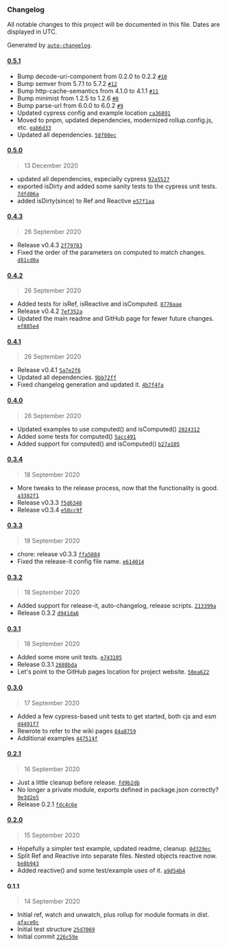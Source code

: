 ### Changelog

All notable changes to this project will be documented in this file. Dates are displayed in UTC.

Generated by [`auto-changelog`](https://github.com/CookPete/auto-changelog).

#### [0.5.1](https://github.com/appurist/reactivator/compare/0.5.0...0.5.1)

- Bump decode-uri-component from 0.2.0 to 0.2.2 [`#10`](https://github.com/appurist/reactivator/pull/10)
- Bump semver from 5.7.1 to 5.7.2 [`#12`](https://github.com/appurist/reactivator/pull/12)
- Bump http-cache-semantics from 4.1.0 to 4.1.1 [`#11`](https://github.com/appurist/reactivator/pull/11)
- Bump minimist from 1.2.5 to 1.2.6 [`#8`](https://github.com/appurist/reactivator/pull/8)
- Bump parse-url from 6.0.0 to 6.0.2 [`#9`](https://github.com/appurist/reactivator/pull/9)
- Updated cypress config and example location [`ca36891`](https://github.com/appurist/reactivator/commit/ca3689151aba6add13270f6919f14447f06cb21d)
- Moved to pnpm, updated dependencies, modernized rollup.config.js, etc. [`eab6d33`](https://github.com/appurist/reactivator/commit/eab6d336c611093f2b248b4560f91f2296377704)
- Updated all dependencies. [`58f08ec`](https://github.com/appurist/reactivator/commit/58f08ecf9a2e7f8e90db0909b6c3f7072d1286b7)

#### [0.5.0](https://github.com/appurist/reactivator/compare/0.4.3...0.5.0)

> 13 December 2020

- updated all dependencies, especially cypress [`92a5527`](https://github.com/appurist/reactivator/commit/92a5527c8ce929457b6e11931d9b2bee6ffedaaf)
- exported isDirty and added some sanity tests to the cypress unit tests. [`7dfd06a`](https://github.com/appurist/reactivator/commit/7dfd06a226b59d6592af86326fbe4398c3f66876)
- added isDirty(since) to Ref and Reactive [`e57f1aa`](https://github.com/appurist/reactivator/commit/e57f1aacafa4c3732a490d67bb86cff0fc2f39fa)

#### [0.4.3](https://github.com/appurist/reactivator/compare/0.4.2...0.4.3)

> 26 September 2020

- Release v0.4.3 [`2f79783`](https://github.com/appurist/reactivator/commit/2f797830420e773459d67cd3538a02e93b41d7d7)
- Fixed the order of the parameters on computed to match changes. [`d81cd0a`](https://github.com/appurist/reactivator/commit/d81cd0a2c0e987e50bcdeb1cac4d765918f07daf)

#### [0.4.2](https://github.com/appurist/reactivator/compare/0.4.1...0.4.2)

> 26 September 2020

- Added tests for isRef, isReactive and isComputed. [`8776aae`](https://github.com/appurist/reactivator/commit/8776aaec18eff7c9d0e69410460c793d91db50ce)
- Release v0.4.2 [`7ef352a`](https://github.com/appurist/reactivator/commit/7ef352ae9f8b4664bb3c2597b4a0f09a58b5f461)
- Updated the main readme and GitHub page for fewer future changes. [`ef885e4`](https://github.com/appurist/reactivator/commit/ef885e4ddad7d05507b9a163f6f4455b8320ec26)

#### [0.4.1](https://github.com/appurist/reactivator/compare/0.4.0...0.4.1)

> 26 September 2020

- Release v0.4.1 [`5a7e2f6`](https://github.com/appurist/reactivator/commit/5a7e2f63557ccbf1f079439fece0cc0bcea6d4d7)
- Updated all dependencies. [`9bb72ff`](https://github.com/appurist/reactivator/commit/9bb72ffd25ed1a5093b8214d3e5fde6af77fb0ce)
- Fixed changelog generation and updated it. [`4b7f4fa`](https://github.com/appurist/reactivator/commit/4b7f4fab64afa39e2920d3f2b218618ea8f1b00b)

#### [0.4.0](https://github.com/appurist/reactivator/compare/0.3.4...0.4.0)

> 26 September 2020

- Updated examples to use computed() and isComputed() [`2824312`](https://github.com/appurist/reactivator/commit/28243129b49b19893339957f6c3cbbdcf8dddc70)
- Added some tests for computed() [`5acc491`](https://github.com/appurist/reactivator/commit/5acc491e060fbf58c9e95ed05f05be9a398d594d)
- Added support for computed() and isComputed() [`b27a105`](https://github.com/appurist/reactivator/commit/b27a105e1a813cbc664ad61a1e2389de1daaa523)

#### [0.3.4](https://github.com/appurist/reactivator/compare/0.3.3...0.3.4)

> 18 September 2020

- More tweaks to the release process, now that the functionality is good. [`a3382f1`](https://github.com/appurist/reactivator/commit/a3382f165becb075fdf7f964d9f4fa4e3cc2c06a)
- Release v0.3.3 [`f5d6348`](https://github.com/appurist/reactivator/commit/f5d63481837f0f1ed83a8fb3154138501b61569c)
- Release v0.3.4 [`e50cc9f`](https://github.com/appurist/reactivator/commit/e50cc9f295ee0b5f2c4672851343ed35850f8d63)

#### [0.3.3](https://github.com/appurist/reactivator/compare/0.3.2...0.3.3)

> 18 September 2020

- chore: release v0.3.3 [`ffa5084`](https://github.com/appurist/reactivator/commit/ffa50849d2bbc26020a6fb3beef93e430b568478)
- Fixed the release-it config file name. [`e614014`](https://github.com/appurist/reactivator/commit/e614014c6927b7bba6f4bfb2a7f2b2312692ace7)

#### [0.3.2](https://github.com/appurist/reactivator/compare/0.3.1...0.3.2)

> 18 September 2020

- Added support for release-it, auto-changelog, release scripts. [`213399a`](https://github.com/appurist/reactivator/commit/213399a1bc5101cf5ff6aa9168570dc2fad0d833)
- Release 0.3.2 [`d941da6`](https://github.com/appurist/reactivator/commit/d941da6670a87501ce292f0a6ffd5df07008f8f3)

#### [0.3.1](https://github.com/appurist/reactivator/compare/0.3.0...0.3.1)

> 18 September 2020

- Added some more unit tests. [`e743105`](https://github.com/appurist/reactivator/commit/e7431057207c3829217b7f1ecd58f5ff8910b757)
- Release 0.3.1 [`2688bda`](https://github.com/appurist/reactivator/commit/2688bda44323847969f15a05542932ddfb3a50e9)
- Let's point to the GitHub pages location for project website. [`50ea622`](https://github.com/appurist/reactivator/commit/50ea622f93376784bb95ca31d6b1472bbcfd42e5)

#### [0.3.0](https://github.com/appurist/reactivator/compare/0.2.1...0.3.0)

> 17 September 2020

- Added a few cypress-based unit tests to get started, both cjs and esm [`d4491f7`](https://github.com/appurist/reactivator/commit/d4491f76c4e751c28521b56d96d00587001b44b2)
- Rewrote to refer to the wiki pages [`84a8759`](https://github.com/appurist/reactivator/commit/84a8759d36fd32034e2d173ff9fc668bbff9da36)
- Additional examples [`447514f`](https://github.com/appurist/reactivator/commit/447514fc9b2af83c2fa4785ccaf47f40be56487a)

#### [0.2.1](https://github.com/appurist/reactivator/compare/0.2.0...0.2.1)

> 16 September 2020

- Just a little cleanup before release. [`fd9b2db`](https://github.com/appurist/reactivator/commit/fd9b2db13ccc6e565a31103e7354ca954c28cfe9)
- No longer a private module, exports defined in package.json correctly? [`9e3d2e5`](https://github.com/appurist/reactivator/commit/9e3d2e5310739a60cebe726686c2b0c5d6814eec)
- Release 0.2.1 [`fdc4c6e`](https://github.com/appurist/reactivator/commit/fdc4c6e8f4a35ebf262eab3db4d5361d0dc43d25)

#### [0.2.0](https://github.com/appurist/reactivator/compare/0.1.1...0.2.0)

> 15 September 2020

- Hopefully a simpler test example, updated readme, cleanup. [`0d329ec`](https://github.com/appurist/reactivator/commit/0d329ecaf2a31f78a15d3ed50bd3fee44fae3474)
- Split Ref and Reactive into separate files. Nested objects reactive now. [`be8b943`](https://github.com/appurist/reactivator/commit/be8b94390ef6847dc591bf56ea50bdde49d1ec83)
- Added reactive() and some test/example uses of it. [`a9d54b4`](https://github.com/appurist/reactivator/commit/a9d54b4ffa160bca0d0d4e15c6c1949dc108d891)

#### 0.1.1

> 14 September 2020

- Initial ref, watch and unwatch, plus rollup for module formats in dist. [`aface0c`](https://github.com/appurist/reactivator/commit/aface0cb612e9c8957dd8275b7c5faadf0c01736)
- Initial test structure [`25d7069`](https://github.com/appurist/reactivator/commit/25d7069517a38ffa32ddb9cd13755e7553b13a06)
- Initial commit [`226c59e`](https://github.com/appurist/reactivator/commit/226c59e756b1ceff778f821bc6ea66c188dbb3d2)
